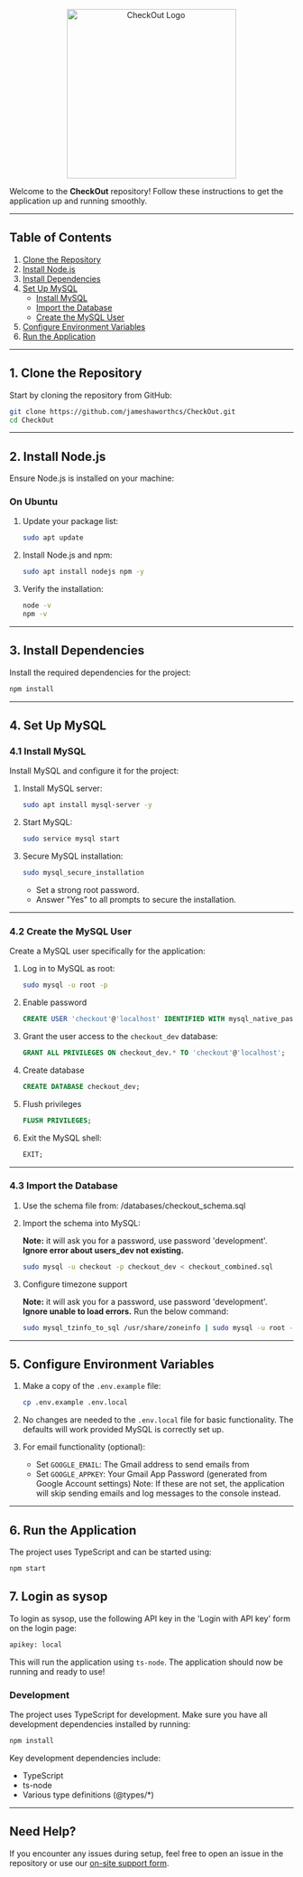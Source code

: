 <p align="center">
  <picture>
    <source media="(prefers-color-scheme: dark)" 
            srcset="https://checkout.ac/static/images/1.3-white.png">
    <img width="300" alt="CheckOut Logo" 
         src="https://checkout.ac/static/images/chk_d_v.svg">
  </picture>
</p>

Welcome to the **CheckOut** repository! Follow these instructions to get the application up and running smoothly.

---

## **Table of Contents**

1. [Clone the Repository](#1-clone-the-repository)
2. [Install Node.js](#2-install-nodejs)
3. [Install Dependencies](#3-install-dependencies)
4. [Set Up MySQL](#4-set-up-mysql)
   - [Install MySQL](#41-install-mysql)
   - [Import the Database](#42-import-the-database)
   - [Create the MySQL User](#43-create-the-mysql-user)
5. [Configure Environment Variables](#5-configure-environment-variables)
6. [Run the Application](#6-run-the-application)

---

## **1. Clone the Repository**

Start by cloning the repository from GitHub:

```bash
git clone https://github.com/jameshaworthcs/CheckOut.git
cd CheckOut
```

---

## **2. Install Node.js**

Ensure Node.js is installed on your machine:

### **On Ubuntu**

1. Update your package list:
   ```bash
   sudo apt update
   ```
2. Install Node.js and npm:
   ```bash
   sudo apt install nodejs npm -y
   ```
3. Verify the installation:
   ```bash
   node -v
   npm -v
   ```

---

## **3. Install Dependencies**

Install the required dependencies for the project:

```bash
npm install
```

---

## **4. Set Up MySQL**

### **4.1 Install MySQL**

Install MySQL and configure it for the project:

1. Install MySQL server:
   ```bash
   sudo apt install mysql-server -y
   ```
2. Start MySQL:
   ```bash
   sudo service mysql start
   ```
3. Secure MySQL installation:
   ```bash
   sudo mysql_secure_installation
   ```
   - Set a strong root password.
   - Answer "Yes" to all prompts to secure the installation.

---

### **4.2 Create the MySQL User**

Create a MySQL user specifically for the application:

1. Log in to MySQL as root:
   ```bash
   sudo mysql -u root -p
   ```
2. Enable password
   ```sql
   CREATE USER 'checkout'@'localhost' IDENTIFIED WITH mysql_native_password BY 'development';
   ```
3. Grant the user access to the `checkout_dev` database:
   ```sql
   GRANT ALL PRIVILEGES ON checkout_dev.* TO 'checkout'@'localhost';
   ```
4. Create database
   ```sql
   CREATE DATABASE checkout_dev;
   ```
5. Flush privileges
   ```sql
   FLUSH PRIVILEGES;
   ```
6. Exit the MySQL shell:
   ```sql
   EXIT;
   ```

---

### **4.3 Import the Database**

1. Use the schema file from: /databases/checkout_schema.sql

2. Import the schema into MySQL:

   **Note:** it will ask you for a password, use password 'development'. **Ignore error about users_dev not existing.**

   ```bash
   sudo mysql -u checkout -p checkout_dev < checkout_combined.sql
   ```

3. Configure timezone support

   **Note:** it will ask you for a password, use password 'development'. **Ignore unable to load errors.**
   Run the below command:

   ```bash
   sudo mysql_tzinfo_to_sql /usr/share/zoneinfo | sudo mysql -u root -p mysql
   ```

---

## **5. Configure Environment Variables**

1. Make a copy of the `.env.example` file:
   ```bash
   cp .env.example .env.local
   ```
2. No changes are needed to the `.env.local` file for basic functionality. The defaults will work provided MySQL is correctly set up.

3. For email functionality (optional):
   - Set `GOOGLE_EMAIL`: The Gmail address to send emails from
   - Set `GOOGLE_APPKEY`: Your Gmail App Password (generated from Google Account settings)
   Note: If these are not set, the application will skip sending emails and log messages to the console instead.

---

## **6. Run the Application**

The project uses TypeScript and can be started using:

```bash
npm start
```

## **7. Login as sysop**

To login as sysop, use the following API key in the 'Login with API key' form on the login page:

```bash
apikey: local
```

This will run the application using `ts-node`. The application should now be running and ready to use!

### **Development**

The project uses TypeScript for development. Make sure you have all development dependencies installed by running:

```bash
npm install
```

Key development dependencies include:

- TypeScript
- ts-node
- Various type definitions (@types/\*)

---

## **Need Help?**

If you encounter any issues during setup, feel free to open an issue in the repository or use our [on-site support form](https://checkout.ac/support).
